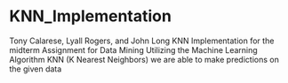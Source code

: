 # KNN_Implementation
Tony Calarese, Lyall Rogers, and John Long KNN Implementation for the midterm Assignment for Data Mining
Utilizing the Machine Learning Algorithm KNN (K Nearest Neighbors) we are able to make predictions on the given data
